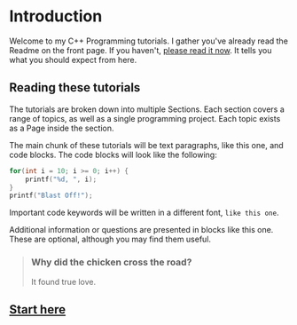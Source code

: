 # Introduction

Welcome to my C++ Programming tutorials. I gather you've already read the Readme on the front page. If you haven't, [please read it now](https://github.com/raviddog/cpp-tutorial). It tells you what you should expect from here.

## Reading these tutorials

The tutorials are broken down into multiple Sections. Each section covers a range of topics, as well as a single programming project. Each topic exists as a Page inside the section.

The main chunk of these tutorials will be text paragraphs, like this one, and code blocks. The code blocks will look like the following:

```c++
for(int i = 10; i >= 0; i++) {
    printf("%d, ", i);
}
printf("Blast Off!");
```

Important code keywords will be written in a different font, `like this one`.

Additional information or questions are presented in blocks like this one. These are optional, although you may find them useful.

>### Why did the chicken cross the road?
>
> It found true love.

## [Start here](0.0.Overview)
